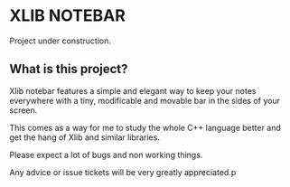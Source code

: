 # XLIB NOTEBAR

Project under construction.


## What is this project?
Xlib notebar features a simple and elegant way to keep your notes everywhere with a tiny, modificable and movable bar in the sides of your screen.

This comes as a way for me to study the whole C++ language better and get the hang of Xlib and similar libraries.

Please expect a lot of bugs and non working things.

Any advice or issue tickets will be very greatly appreciated.p